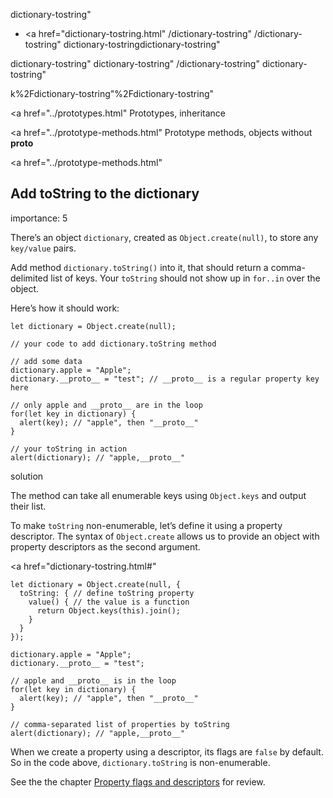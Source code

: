 dictionary-tostring"

-   <a href="dictionary-tostring.html"
    /dictionary-tostring"
    /dictionary-tostring"
    dictionary-tostringdictionary-tostring"

<!-- -->

dictionary-tostring"
dictionary-tostring"
/dictionary-tostring"
dictionary-tostring"

k%2Fdictionary-tostring"%2Fdictionary-tostring" </a>

<a href="../prototypes.html" Prototypes, inheritance</span></a>

<a href="../prototype-methods.html" Prototype methods, objects without **proto**</span></a>

<a href="../prototype-methods.html"

## Add toString to the dictionary

<span class="task__importance" title="How important is the task, from 1 to 5">importance: 5</span>

There’s an object `dictionary`, created as `Object.create(null)`, to store any `key/value` pairs.

Add method `dictionary.toString()` into it, that should return a comma-delimited list of keys. Your `toString` should not show up in `for..in` over the object.

Here’s how it should work:

    let dictionary = Object.create(null);

    // your code to add dictionary.toString method

    // add some data
    dictionary.apple = "Apple";
    dictionary.__proto__ = "test"; // __proto__ is a regular property key here

    // only apple and __proto__ are in the loop
    for(let key in dictionary) {
      alert(key); // "apple", then "__proto__"
    }

    // your toString in action
    alert(dictionary); // "apple,__proto__"

solution

The method can take all enumerable keys using `Object.keys` and output their list.

To make `toString` non-enumerable, let’s define it using a property descriptor. The syntax of `Object.create` allows us to provide an object with property descriptors as the second argument.

<a href="dictionary-tostring.html#"
<a href="dictionary-tostring.html#" class="toolbar__button toolbar__button_edit" title="open in sandbox"></a>

    let dictionary = Object.create(null, {
      toString: { // define toString property
        value() { // the value is a function
          return Object.keys(this).join();
        }
      }
    });

    dictionary.apple = "Apple";
    dictionary.__proto__ = "test";

    // apple and __proto__ is in the loop
    for(let key in dictionary) {
      alert(key); // "apple", then "__proto__"
    }

    // comma-separated list of properties by toString
    alert(dictionary); // "apple,__proto__"

When we create a property using a descriptor, its flags are `false` by default. So in the code above, `dictionary.toString` is non-enumerable.

See the the chapter [Property flags and descriptors](../property-descriptors.html) for review.
